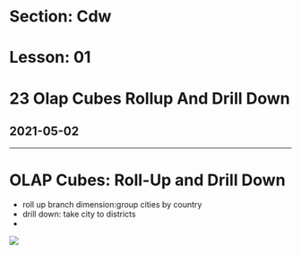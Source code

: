 # Section: Cdw
# Lesson: 01
# 23 Olap Cubes Rollup And Drill Down
## 2021-05-02
---

# OLAP Cubes: Roll-Up and Drill Down
- roll up branch dimension:group cities by country
- drill down: take city to districts
- 
![](https://i.imgur.com/DM2hxY6.png)
